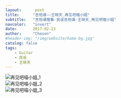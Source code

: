 ```yaml
---
layout:      post
title:      "吉他谱——王晓天_再见吧喵小姐"
subtitle:   "吉他谱搜集-民谣吉他谱-王晓天_再见吧喵小姐"
navcolor:   "invert"
date:       2017-02-23
author:     "Cheson"
#header-img: "/img/website/home-bg.jpg"
catalog: false
tags:
    - Guitar
    - 民谣
    - 王晓天
---
```


![再见吧喵小姐_1](https://chendongqi.github.io/blog/img/2017-02-23-guitar_wangxiaotian_miaoxiaojie/再见吧喵小姐_1.png)    
![再见吧喵小姐_2](https://chendongqi.github.io/blog/img/2017-02-23-guitar_wangxiaotian_miaoxiaojie/再见吧喵小姐_2.png)    
![再见吧喵小姐_3](https://chendongqi.github.io/blog/img/2017-02-23-guitar_wangxiaotian_miaoxiaojie/再见吧喵小姐_3.png)    

